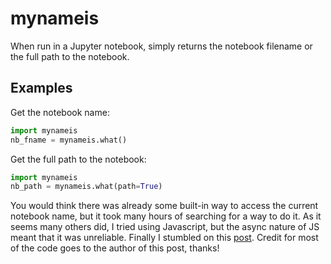 # mynameis

When run in a Jupyter notebook, simply returns the notebook filename or the full path to the notebook.

## Examples

Get the notebook name:

```python
import mynameis
nb_fname = mynameis.what()
```

Get the full path to the notebook:

```python
import mynameis
nb_path = mynameis.what(path=True)
```

You would think there was already some built-in way to access the current notebook name, but it took many hours
of searching for a way to do it. As it seems many others did, I tried using Javascript, but the async nature of
JS meant that it was unreliable. Finally I stumbled on this [post](https://forums.fast.ai/t/jupyter-notebook-enhancements-tips-and-tricks/17064/39).
Credit for most of the code goes to the author of this post, thanks!